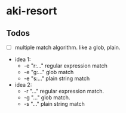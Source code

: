 # aki-resort

## Todos

- [ ] multiple match algorithm. like a glob, plain.

+ idea 1:
  * -e "r:..." regular expression match
  * -e "g:..." glob match
  * -e "s:..." plain string match
+ idea 2:
  * -r "..." regular expression match.
  * -g "..." glob match.
  * -s "..." plain string match
